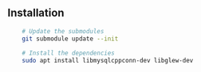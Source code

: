 ## Installation
```bash
    # Update the submodules
    git submodule update --init
    
    # Install the dependencies
    sudo apt install libmysqlcppconn-dev libglew-dev
 ```
